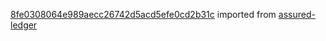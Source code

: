 [8fe0308064e989aecc26742d5acd5efe0cd2b31c](https://github.com/insolar/assured-ledger/commit/8fe0308064e989aecc26742d5acd5efe0cd2b31c) imported from [assured-ledger](https://github.com/insolar/assured-ledger)
